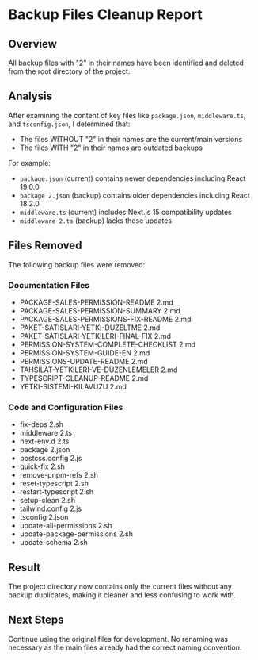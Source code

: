# Backup Files Cleanup Report

## Overview
All backup files with "2" in their names have been identified and deleted from the root directory of the project.

## Analysis
After examining the content of key files like `package.json`, `middleware.ts`, and `tsconfig.json`, I determined that:

- The files WITHOUT "2" in their names are the current/main versions
- The files WITH "2" in their names are outdated backups

For example:
- `package.json` (current) contains newer dependencies including React 19.0.0
- `package 2.json` (backup) contains older dependencies including React 18.2.0
- `middleware.ts` (current) includes Next.js 15 compatibility updates
- `middleware 2.ts` (backup) lacks these updates

## Files Removed
The following backup files were removed:

### Documentation Files
- PACKAGE-SALES-PERMISSION-README 2.md
- PACKAGE-SALES-PERMISSION-SUMMARY 2.md
- PACKAGE-SALES-PERMISSIONS-FIX-README 2.md
- PAKET-SATISLARI-YETKI-DUZELTME 2.md
- PAKET-SATISLARI-YETKILERI-FINAL-FIX 2.md
- PERMISSION-SYSTEM-COMPLETE-CHECKLIST 2.md
- PERMISSION-SYSTEM-GUIDE-EN 2.md
- PERMISSIONS-UPDATE-README 2.md
- TAHSILAT-YETKILERI-VE-DUZENLEMELER 2.md
- TYPESCRIPT-CLEANUP-README 2.md
- YETKI-SISTEMI-KILAVUZU 2.md

### Code and Configuration Files
- fix-deps 2.sh
- middleware 2.ts
- next-env.d 2.ts
- package 2.json
- postcss.config 2.js
- quick-fix 2.sh
- remove-pnpm-refs 2.sh
- reset-typescript 2.sh
- restart-typescript 2.sh
- setup-clean 2.sh
- tailwind.config 2.js
- tsconfig 2.json
- update-all-permissions 2.sh
- update-package-permissions 2.sh
- update-schema 2.sh

## Result
The project directory now contains only the current files without any backup duplicates, making it cleaner and less confusing to work with.

## Next Steps
Continue using the original files for development. No renaming was necessary as the main files already had the correct naming convention.

